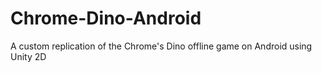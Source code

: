 # Chrome-Dino-Android
A custom replication of the Chrome's Dino offline game on Android using Unity 2D
